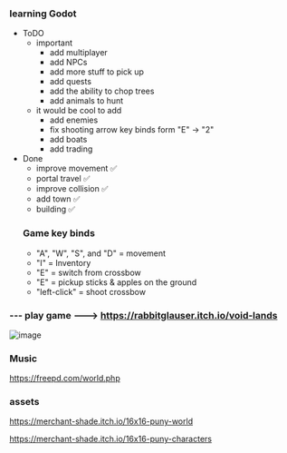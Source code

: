 ### learning Godot
- ToDO
    - important
       - add multiplayer
       - add NPCs
       - add more stuff to pick up
       - add quests
       - add the ability to chop trees
       - add animals to hunt
    - it would be cool to add 
      - add enemies
      - fix shooting arrow key binds form "E" -> "2"
      - add boats
      - add trading
- Done
  - improve movement ✅
  - portal travel ✅
  - improve collision ✅
  - add town ✅
  - building ✅
  ### Game key binds
  - "A", "W", "S", and "D" = movement
  - "I" = Inventory
  - "E" = switch from crossbow
  - "E" = pickup sticks & apples on the ground
  - "left-click" = shoot crossbow
 
### --- play game ---> https://rabbitglauser.itch.io/void-lands

![image](https://github.com/user-attachments/assets/e165f840-97f6-46b7-9c27-553422e6f83a)



### Music
https://freepd.com/world.php

### assets 
https://merchant-shade.itch.io/16x16-puny-world

https://merchant-shade.itch.io/16x16-puny-characters
